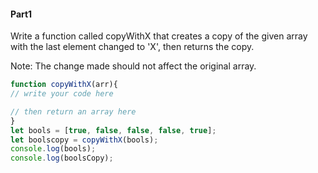 #### Part1
Write a function called copyWithX that creates a copy of the given array with the last element changed to 'X', then returns the copy.

Note: The change made should not affect the original array.

```js
function copyWithX(arr){
// write your code here

// then return an array here
}
let bools = [true, false, false, false, true];
let boolscopy = copyWithX(bools);
console.log(bools);
console.log(boolsCopy);

```
